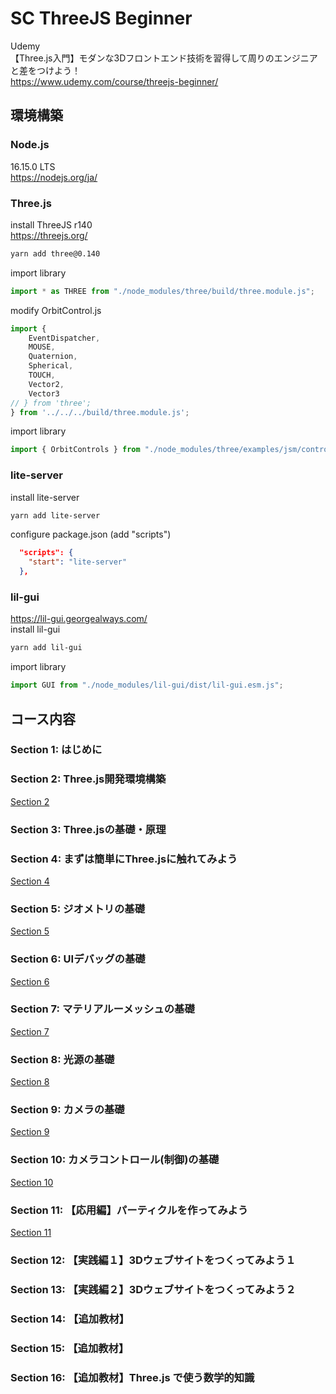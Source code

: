 # SC ThreeJS Beginner

Udemy  
【Three.js入門】モダンな3Dフロントエンド技術を習得して周りのエンジニアと差をつけよう！  
https://www.udemy.com/course/threejs-beginner/  


## 環境構築

### Node.js

16.15.0 LTS  
https://nodejs.org/ja/  


### Three.js  

install ThreeJS r140  
https://threejs.org/  

```sh
yarn add three@0.140
```
import library  
```js
import * as THREE from "./node_modules/three/build/three.module.js";
```

modify OrbitControl.js
```js
import {
	EventDispatcher,
	MOUSE,
	Quaternion,
	Spherical,
	TOUCH,
	Vector2,
	Vector3
// } from 'three';
} from '../../../build/three.module.js';
```
import library  
```js
import { OrbitControls } from "./node_modules/three/examples/jsm/controls/OrbitControls.js";
```

### lite-server  

install lite-server
```sh
yarn add lite-server
```
configure package.json (add "scripts")   
```json
  "scripts": {
    "start": "lite-server"
  },
```

### lil-gui

https://lil-gui.georgealways.com/  
install lil-gui
```sh
yarn add lil-gui
```
import library  
```js
import GUI from "./node_modules/lil-gui/dist/lil-gui.esm.js";
```

## コース内容


### Section 1: はじめに


### Section 2: Three.js開発環境構築

[Section 2](./sec02)  


### Section 3: Three.jsの基礎・原理


### Section 4: まずは簡単にThree.jsに触れてみよう

[Section 4](./sec04)  


### Section 5: ジオメトリの基礎

[Section 5](./sec05)  


### Section 6: UIデバッグの基礎

[Section 6](./sec06)  


### Section 7: マテリアルーメッシュの基礎

[Section 7](./sec07)  


### Section 8: 光源の基礎

[Section 8](./sec08)  


### Section 9: カメラの基礎

[Section 9](./sec09)  


### Section 10: カメラコントロール(制御)の基礎

[Section 10](./sec10)  


### Section 11: 【応用編】パーティクルを作ってみよう

[Section 11](./sec11)  


### Section 12: 【実践編１】3Dウェブサイトをつくってみよう１


### Section 13: 【実践編２】3Dウェブサイトをつくってみよう２


### Section 14: 【追加教材】


### Section 15: 【追加教材】


### Section 16: 【追加教材】Three.js で使う数学的知識




